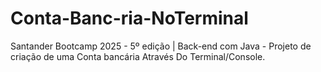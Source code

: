 # Conta-Banc-ria-NoTerminal
Santander Bootcamp 2025 - 5º edição | Back-end com Java - Projeto de criação de uma Conta bancária Através Do Terminal/Console. 
